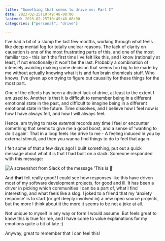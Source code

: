 ```yaml
---
title: "Something that seems to drive me: Part I"
date: 2023-02-25T10:49:48-08:00
lastmod: 2023-02-25T10:49:48-08:00
categories: ["personal", "drive"]

---
```


I've had a bit of a slump the last few months, working through what feels
like deep mental fog for totally unclear reasons. The lack of clarity on
causation is one of the most frustrating parts of this, and one of the
most familiar too - this isn't the first time I've felt like this, and I know
(rationally at least, if not emotionally) it won't be the last. Probably a
combination of intensely avoiding making some decision that seems too big
to be made by me without actually knowing what it is and fun brain chemicals
stuff. Who knows, I've given up on trying to figure out causality for these
things for the most part.

One of the effects has been a distinct lack of drive, at least to the extent
I am used to. Another is that it is difficult to remember being in a different
emotional state in the past, and difficult to imagine being in a different
emotional state in the future. Time dissolves, and I believe how I feel now
is how I have always felt, and how I will always feel.

Hence, am trying to make *external* records any time I feel or encounter
something that seems to give me a good boost, and a sense of 'wanting to
do it again'. That in a loop feels like drive to me - A feeling induced in you
by external stimuli, and then you wanna find things to do to feel that again.

I felt some of that a few days ago! I built something, put out a quick
message about what it is that I had built on a slack. Someone responded with 
this message:

![A screenshot from Slack of the message 'This is :exploding_head:'](/images/this-is-mindblowing.png)

And **that** felt really good! I could see how responses like this have driven
most of my software development projects, for good and ill. It has been a driver
in picking which communities I can be a part of, what I find interesting, and
what feels like a slog. I joked to a friend that my 'anxiety response' is to
start (or get deeply involved in) a new open source projects, but the more
I think about it the more it seems to be not a joke at all.

Not unique to myself in any way or form I would assume.
But feels great to know this is true for me, and I have come to value explanations
for my emotions quite a bit of late :)

Anyway, great to remember that I can feel this!
